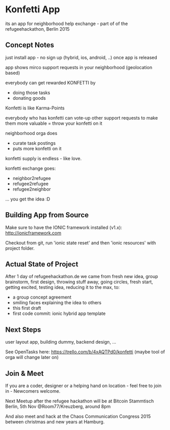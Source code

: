 # Konfetti App

its an app for neighborhood help exchange - part of of the refugeehackathon, Berlin 2015

## Concept Notes

just install app - no sign up (hybrid, ios, android, ..) once app is released

app shows mirco support requests in your neighborhood (geolocation based)

everybody can get rewarded KONFETTI by
- doing those tasks
- donating goods

Konfetti is like Karma-Points

everybody who has konfetti can
vote-up other support requests
to make them more valuable
= throw your konfetti on it

neighborhood orga does
- curate task postings
- puts more konfetti on it

konfetti supply is endless - like love.

konfetti exchange goes:
- neighbor2refugee
- refugee2refugee
- refugee2neighbor

... you get the idea :D

## Building App from Source

Make sure to have the IONIC framework installed (v1.x): http://ionicframework.com

Checkout from git, run 'ionic state reset' and then 'ionic resources' with project folder.

## Actual State of Project

After 1 day of refugeehackathon.de we came from fresh new idea, group brainstorm, first design, throwing stuff away, going circles, fresh start, getting excited, testing idea, reducing it to the max, to:

- a group concept agreement
- smiling faces explaining the idea to others
- this first draft
- first code commit: ionic hybrid app template

## Next Steps

user layout app, building dummy, backend design, ...

See OpenTasks here: https://trello.com/b/4xAQTPd0/konfetti (maybe tool of orga will change later on)

## Join & Meet

If you are a coder, designer or a helping hand on location - feel free to join in - Newcomers welcome.

Next Meetup after the refugee hackathon will be at Bitcoin Stammtisch Berlin, 5th Nov @Room77/Kreuzberg, around 8pm

And also meet and hack at the Chaos Communication Congress 2015 between christmas and new years at Hamburg.
